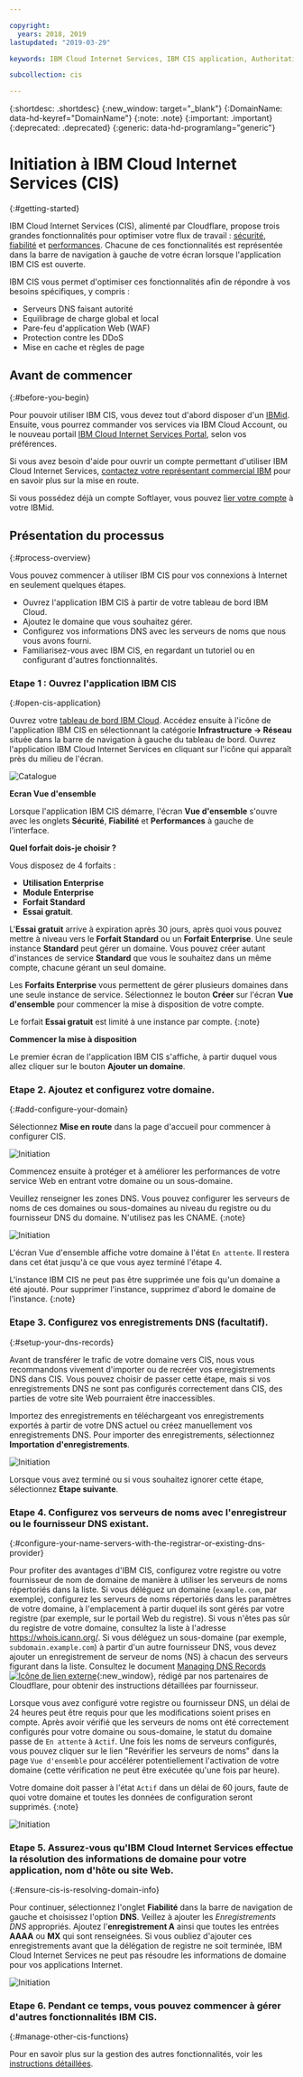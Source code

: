 ```yaml
---

copyright:
  years: 2018, 2019
lastupdated: "2019-03-29"

keywords: IBM Cloud Internet Services, IBM CIS application, Authoritative DNS servers

subcollection: cis

---
```


{:shortdesc: .shortdesc}
{:new_window: target="_blank"}
{:DomainName: data-hd-keyref="DomainName"}
{:note: .note}
{:important: .important}
{:deprecated: .deprecated}
{:generic: data-hd-programlang="generic"}

# Initiation à IBM Cloud Internet Services (CIS)
{:#getting-started}

IBM Cloud Internet Services (CIS), alimenté par Cloudflare, propose trois grandes fonctionnalités pour optimiser votre flux de travail : [sécurité](/docs/infrastructure/cis?topic=cis-manage-your-ibm-cis-for-optimal-security), [fiabilité](/docs/infrastructure/cis?topic=cis-manage-your-ibm-cis-deployment-for-optimal-reliability) et [performances](/docs/infrastructure/cis?topic=cis-manage-your-cis-deployment-for-best-performance). Chacune de ces fonctionnalités est représentée dans la barre de navigation à gauche de votre écran lorsque l'application IBM CIS est ouverte.

IBM CIS vous permet d'optimiser ces fonctionnalités afin de répondre à vos besoins spécifiques, y compris :

 * Serveurs DNS faisant autorité
 * Equilibrage de charge global et local
 * Pare-feu d'application Web (WAF)
 * Protection contre les DDoS
 * Mise en cache et règles de page


## Avant de commencer
{:#before-you-begin}

Pour pouvoir utiliser IBM CIS, vous devez tout d'abord disposer d'un [IBMid](https://www.ibm.com/account/reg/us-en/signup?formid=urx-19776). Ensuite, vous pourrez commander vos services via IBM Cloud Account, ou le nouveau portail [IBM Cloud Internet Services Portal](https://{DomainName}/catalog/services/internet-services), selon vos préférences.

Si vous avez besoin d'aide pour ouvrir un compte permettant d'utiliser IBM Cloud Internet Services, [contactez votre représentant commercial IBM](https://{DomainName}/cloud/support) pour en savoir plus sur la mise en route.

Si vous possédez déjà un compte Softlayer, vous pouvez [lier votre compte](https://{DomainName}/docs/account?topic=account-unifyingaccounts) à votre IBMid. 

## Présentation du processus
{:#process-overview}

Vous pouvez commencer à utiliser IBM CIS pour vos connexions à Internet en seulement quelques étapes.

 * Ouvrez l'application IBM CIS à partir de votre tableau de bord IBM Cloud.
 * Ajoutez le domaine que vous souhaitez gérer.
 * Configurez vos informations DNS avec les serveurs de noms que nous vous avons fourni.
 * Familiarisez-vous avec IBM CIS, en regardant un tutoriel ou en configurant d'autres fonctionnalités.

### Etape 1 : Ouvrez l'application IBM CIS
{:#open-cis-application}

Ouvrez votre [tableau de bord IBM Cloud](https://{DomainName}/catalog/). Accédez ensuite à l'icône de l'application IBM CIS en sélectionnant la catégorie **Infrastructure -> Réseau** située dans la barre de navigation à gauche du tableau de bord. Ouvrez l'application IBM Cloud Internet Services en cliquant sur l'icône qui apparaît près du milieu de l'écran. 

![Catalogue](images/catalog-cis-tile.png)

**Ecran Vue d'ensemble**

Lorsque l'application IBM CIS démarre, l'écran **Vue d'ensemble** s'ouvre avec les onglets **Sécurité**, **Fiabilité** et **Performances** à gauche de l'interface.

**Quel forfait dois-je choisir ?**

Vous disposez de 4 forfaits :  
* **Utilisation Enterprise** 
* **Module Enterprise** 
* **Forfait Standard** 
* **Essai gratuit**. 

L'**Essai gratuit** arrive à expiration après 30 jours, après quoi vous pouvez mettre à niveau vers le **Forfait Standard** ou un **Forfait Enterprise**. Une seule instance **Standard** peut gérer un domaine. Vous pouvez créer autant d'instances de service **Standard** que vous le souhaitez dans un même compte, chacune gérant un seul domaine. 

Les **Forfaits Enterprise** vous permettent de gérer plusieurs domaines dans une seule instance de service. Sélectionnez le bouton **Créer** sur l'écran **Vue d'ensemble** pour commencer la mise à disposition de votre compte.

Le forfait **Essai gratuit** est limité à une instance par compte. {:note}

**Commencer la mise à disposition**

Le premier écran de l'application IBM CIS s'affiche, à partir duquel vous allez cliquer sur le bouton **Ajouter un domaine**.


### Etape 2. Ajoutez et configurez votre domaine.
{:#add-configure-your-domain}

Sélectionnez **Mise en route** dans la page d'accueil pour commencer à configurer CIS.

![Initiation](images/overview-setup-step1.png)

Commencez ensuite à protéger et à améliorer les performances de votre service Web en entrant votre domaine ou un sous-domaine.

Veuillez renseigner les zones DNS. Vous pouvez configurer les serveurs de noms de ces domaines ou sous-domaines au niveau du registre ou du fournisseur DNS du domaine. N'utilisez pas les CNAME.
{:note}

![Initiation](images/overview-setup-step2.png)

L'écran Vue d'ensemble affiche votre domaine à l'état `En attente`. Il restera dans cet état jusqu'à ce que vous ayez terminé l'étape 4.

L'instance IBM CIS ne peut pas être supprimée une fois qu'un domaine a été ajouté. Pour supprimer l'instance, supprimez d'abord le domaine de l'instance.
{:note}

### Etape 3. Configurez vos enregistrements DNS (facultatif). 
{:#setup-your-dns-records}

Avant de transférer le trafic de votre domaine vers CIS, nous vous recommandons vivement d'importer ou de recréer vos enregistrements DNS dans CIS. Vous pouvez choisir de passer cette étape, mais si vos enregistrements DNS ne sont pas configurés correctement dans CIS, des parties de votre site Web pourraient être inaccessibles. 

Importez des enregistrements en téléchargeant vos enregistrements exportés à partir de votre DNS actuel ou créez manuellement vos enregistrements DNS. Pour importer des enregistrements, sélectionnez **Importation d'enregistrements**. 

![Initiation](images/overview-setup-step3.png)

Lorsque vous avez terminé ou si vous souhaitez ignorer cette étape, sélectionnez **Etape suivante**. 

### Etape 4. Configurez vos serveurs de noms avec l'enregistreur ou le fournisseur DNS existant. 
{:#configure-your-name-servers-with-the-registrar-or-existing-dns-provider}

Pour profiter des avantages d'IBM CIS, configurez votre registre ou votre fournisseur de nom de domaine de manière à utiliser les serveurs de noms répertoriés dans la liste. Si vous déléguez un domaine (`example.com`, par exemple), configurez les serveurs de noms répertoriés dans les paramètres de votre domaine, à l'emplacement à partir duquel ils sont gérés par votre registre (par exemple, sur le portail Web du registre). Si vous n'êtes pas sûr du registre de votre domaine, consultez la liste à l'adresse https://whois.icann.org/. Si vous déléguez un sous-domaine (par exemple, `subdomain.example.com`) à partir d'un autre fournisseur DNS, vous devez ajouter un enregistrement de serveur de noms (NS) à chacun des serveurs figurant dans la liste. Consultez le document [Managing DNS Records ![Icône de lien externe](../../icons/launch-glyph.svg "Icône de lien externe")](https://support.cloudflare.com/hc/en-us/articles/360019093151-Managing-DNS-records-in-Cloudflare){:new_window}, rédigé par nos partenaires de Cloudflare, pour obtenir des instructions détaillées par fournisseur.

Lorsque vous avez configuré votre registre ou fournisseur DNS, un délai de 24 heures peut être requis pour que les modifications soient prises en compte. Après avoir vérifié que les serveurs de noms ont été correctement configurés pour votre domaine ou sous-domaine, le statut du domaine passe de `En attente` à `Actif`. Une fois les noms de serveurs configurés, vous pouvez cliquer sur le lien "Revérifier les serveurs de noms" dans la page `Vue d'ensemble` pour accélérer potentiellement l'activation de votre domaine (cette vérification ne peut être exécutée qu'une fois par heure).

Votre domaine doit passer à l'état `Actif` dans un délai de 60 jours, faute de quoi votre domaine et toutes les données de configuration seront supprimés. {:note}

![Initiation](images/overview-setup-step4.png)

### Etape 5. Assurez-vous qu'IBM Cloud Internet Services effectue la résolution des informations de domaine pour votre application, nom d'hôte ou site Web.
{:#ensure-cis-is-resolving-domain-info}

Pour continuer, sélectionnez l'onglet **Fiabilité** dans la barre de navigation de gauche et choisissez l'option **DNS**. Veillez à ajouter les _Enregistrements DNS_ appropriés. Ajoutez l'**enregistrement A** ainsi que toutes les entrées **AAAA** ou **MX** qui sont renseignées. Si vous oubliez d'ajouter ces enregistrements avant que la délégation de registre ne soit terminée, IBM Cloud Internet Services ne peut pas résoudre les informations de domaine pour vos applications Internet.

![Initiation](images/dns-records.png)

### Etape 6. Pendant ce temps, vous pouvez commencer à gérer d'autres fonctionnalités IBM CIS.
{:#manage-other-cis-functions}

Pour en savoir plus sur la gestion des autres fonctionnalités, voir les [instructions détaillées](/docs/infrastructure/cis?topic=cis-manage-your-ibm-cloud-internet-services-cis-deployment).
